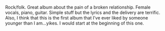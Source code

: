 Rock/folk. Great album about the pain of a broken relationship. Female vocals, piano, guitar. Simple stuff but the lyrics and the delivery are terrific. Also, I think that this is the first album that I’ve ever liked by someone younger than I am...yikes. I would start at the beginning of this one.